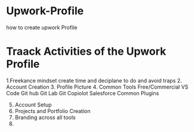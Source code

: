 # Upwork-Profile
how to create upwork Profile
# Traack Activities of the Upwork Profile
1.Freekance mindset 
   create time and deciplane 
   to do and avoid traps
2. Account Creation
3. Profile Picture
4. Common Tools Free/Commercial
   VS Code
   Git hub
   Git Lab
   Git Copiolot
   Salesforce
   Common Plugins
   
5. Account Setup
6. Projects and Portfolio Creation
7. Branding across all tools
8. 
